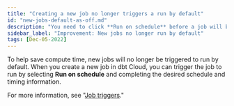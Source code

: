 ```yaml
---
title: "Creating a new job no longer triggers a run by default"
id: "new-jobs-default-as-off.md"
description: "You need to click **Run on schedule** before a job will be scheduled to run"
sidebar_label: "Improvement: New jobs no longer run by default"
tags: [Dec-05-2022]
---
```


To help save compute time, new jobs will no longer be triggered to run by default. When you create a new job in dbt Cloud, you can trigger the job to run by selecting **Run on schedule** and completing the desired schedule and timing information.

For more information, see "[Job triggers](/docs/deploy/job-triggers)."

<Lightbox src="/img/docs/release-notes/new-jobs-default-as-off.png" title="New default for newly created jobs"/>

